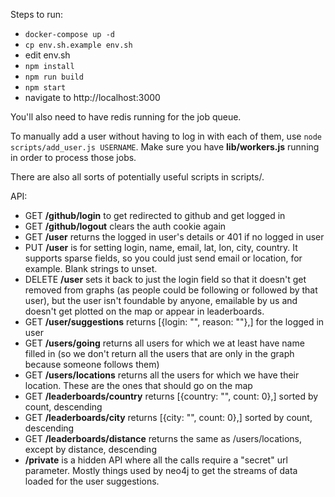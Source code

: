 Steps to run:

- `docker-compose up -d`
- `cp env.sh.example env.sh`
- edit env.sh
- `npm install`
- `npm run build`
- `npm start`
- navigate to http://localhost:3000

You'll also need to have redis running for the job queue.

To manually add a user without having to log in with each of them, use `node scripts/add_user.js USERNAME`.  Make sure you have **lib/workers.js** running in order to process those jobs.

There are also all sorts of potentially useful scripts in scripts/.

API:

* GET **/github/login** to get redirected to github and get logged in
* GET **/github/logout** clears the auth cookie again
* GET **/user** returns the logged in user's details or 401 if no logged in user
* PUT **/user** is for setting login, name, email, lat, lon, city, country. It supports sparse fields, so you could just send email or location, for example. Blank strings to unset.
* DELETE **/user** sets it back to just the login field so that it doesn't get removed from graphs (as people could be following or followed by that user), but the user isn't foundable by anyone, emailable by us and doesn't get plotted on the map or appear in leaderboards.
* GET **/user/suggestions** returns [{login: "", reason: ""},] for the logged in user
* GET **/users/going** returns all users for which we at least have name filled in (so we don't return all the users that are only in the graph because someone follows them)
* GET **/users/locations** returns all the users for which we have their location. These are the ones that should go on the map
* GET **/leaderboards/country** returns [{country: "", count: 0},] sorted by count, descending
* GET **/leaderboards/city** returns [{city: "", count: 0},] sorted by count, descending
* GET **/leaderboards/distance** returns the same as /users/locations, except by distance, descending
* **/private** is a hidden API where all the calls require a "secret" url parameter. Mostly things used by neo4j to get the streams of data loaded for the user suggestions.
